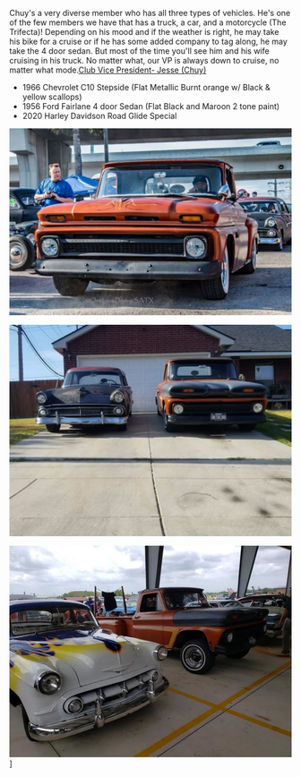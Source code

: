 Chuy's a very diverse member who has all three types of vehicles.  He's one of the few members we have that has a truck, a car, and a motorcycle (The Trifecta)!  Depending on his mood and if the weather is right, he may take his bike for a cruise or if he has some added company to tag along, he may take the 4 door sedan. But most of the time you'll see him and his wife cruising in his truck.  No matter what, our VP is always down to cruise, no matter what mode.[Club Vice President- Jesse (Chuy)](../members/Club%20Vice%20President-%20Jesse%20(Chuy).md) 

* 1966 Chevrolet C10 Stepside (Flat Metallic Burnt orange w/ Black & yellow scallops)
* 1956 Ford Fairlane 4 door Sedan (Flat Black and Maroon 2 tone paint)
* 2020 Harley Davidson Road Glide Special

![Jesse rides](../assets/Jesse%20rides.jpg)

![IMG_6297](../assets/IMG_6297.jpg)




![IJESSESRIDES](../assets/IJESSESRIDES.jpg)]